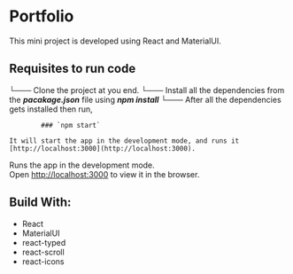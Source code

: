 # Portfolio

This mini project is developed using React and MaterialUI.

## Requisites to run code

└─── Clone the project at you end.
└─── Install all the dependencies from the ***pacakage.json*** file using ***npm install***
└─── After all the dependencies gets installed then run,

            ### `npm start`

    It will start the app in the development mode, and runs it [http://localhost:3000](http://localhost:3000).

Runs the app in the development mode.\
Open [http://localhost:3000](http://localhost:3000) to view it in the browser.

## Build With:
* React
* MaterialUI
* react-typed
* react-scroll
* react-icons
